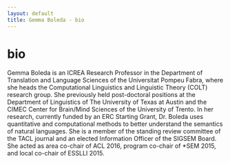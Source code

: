 ```yaml
---
layout: default
title: Gemma Boleda - bio
---
```


# bio

Gemma Boleda is an ICREA Research Professor in the Department of Translation and Language Sciences of the Universitat Pompeu Fabra, where she heads the Computational Linguistics and Linguistic Theory (COLT) research group. She previously held post-doctoral positions at the Department of Linguistics of The University of Texas at Austin and the CIMEC Center for Brain/Mind Sciences of the University of Trento. In her research, currently funded by an ERC Starting Grant, Dr. Boleda uses quantitative and computational methods to better understand the semantics of natural languages. She is a member of the standing review committee of the TACL journal and an elected Information Officer of the SIGSEM Board. She acted as area co-chair of ACL 2016, program co-chair of *SEM 2015, and local co-chair of ESSLLI 2015.
